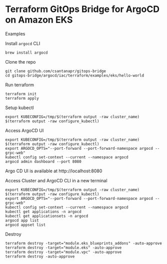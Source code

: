 # Terraform GitOps Bridge for ArgoCD on Amazon EKS

Examples

Install `argocd` CLI
```shell
brew install argocd
```

Clone the repo
```shell
git clone github.com/csantanapr/gitops-bridge
cd gitops-bridge/argocd/iac/terraform/examples/eks/hello-world
```

Run terraform
```shell
terraform init
terraform apply
```

Setup kubectl
```shell
export KUBECONFIG=/tmp/$(terraform output -raw cluster_name)
$(terraform output -raw configure_kubectl)
```

Access ArgoCD UI
```shell
export KUBECONFIG=/tmp/$(terraform output -raw cluster_name)
$(terraform output -raw configure_kubectl)
export ARGOCD_OPTS="--port-forward --port-forward-namespace argocd --grpc-web"
kubectl config set-context --current --namespace argocd
argocd admin dashboard --port 8080
```
Argo CD UI is available at http://localhost:8080


Access Cluster and ArgoCD CLI in a new terminal
```shell
export KUBECONFIG=/tmp/$(terraform output -raw cluster_name)
$(terraform output -raw configure_kubectl)
export ARGOCD_OPTS="--port-forward --port-forward-namespace argocd --grpc-web"
kubectl config set-context --current --namespace argocd
kubectl get applications -n argocd
kubectl get applicationsets -n argocd
argocd app list
argocd appset list
```

Destroy
```shell
terraform destroy -target="module.eks_blueprints_addons" -auto-approve
terraform destroy -target="module.eks" -auto-approve
terraform destroy -target="module.vpc" -auto-approve
terraform destroy -auto-approve
```